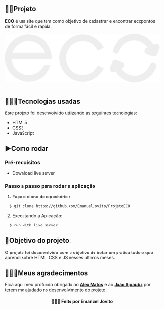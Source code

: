 ## 👨‍🏫Projeto
**ECO** é um site que tem como objetivo de cadastrar e encontrar ecopontos de forma fácil e rápida.
<br />
<br />
<img src="https://github.com/EmanuelJovito/ProjetoECO/blob/main/src/assets/images/logo_eco.svg">
<br />
<br />

## 👨🏻‍💻Tecnologias usadas
Este projeto foi desenvolvido utilizando as seguintes tecnologias:
  * HTML5
  * CSS3
  * JavaScript

## ▶️Como rodar
  ### **Pré-requisitos**
  - Download live server
  
 ### **Passo a passo para rodar a aplicação**  
1. Faça o clone do repositório :

```sh
  $ git clone https://github.com/EmanuelJovito/ProjetoECO
```

2. Executando a Aplicação:

```sh
  $ run with live server
```
  
## 🚀Objetivo do projeto:
O projeto foi desenvolvido com o objetivo de botar em pratica tudo o que aprendi sobre HTML, CSS e JS nesses ultimos meses.

## 👨🏻‍🚀Meus agradecimentos
Fica aqui meu profundo obrigado ao **[Alex Matos](https://github.com/alex08g)** e ao **[João Sipauba](https://github.com/JoaoSipauba)** por terem me ajudado no desenvolvimento do projeto.

<h4 align="center">
    👨🏻‍🚀 Feito por Emanuel Jovito
</h4>
